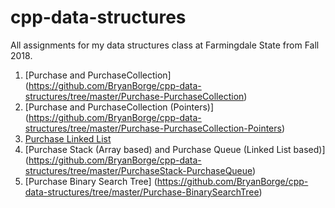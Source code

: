 # cpp-data-structures

All assignments for my data structures class at Farmingdale State from Fall 2018. 

1. [Purchase and PurchaseCollection] (https://github.com/BryanBorge/cpp-data-structures/tree/master/Purchase-PurchaseCollection)
2. [Purchase and PurchaseCollection (Pointers)] (https://github.com/BryanBorge/cpp-data-structures/tree/master/Purchase-PurchaseCollection-Pointers)
3. [Purchase Linked List](https://github.com/BryanBorge/cpp-data-structures/tree/master/Purchase-LinkedList)
4. [Purchase Stack (Array based) and Purchase Queue (Linked List based)] (https://github.com/BryanBorge/cpp-data-structures/tree/master/PurchaseStack-PurchaseQueue)
5. [Purchase Binary Search Tree] (https://github.com/BryanBorge/cpp-data-structures/tree/master/Purchase-BinarySearchTree)

